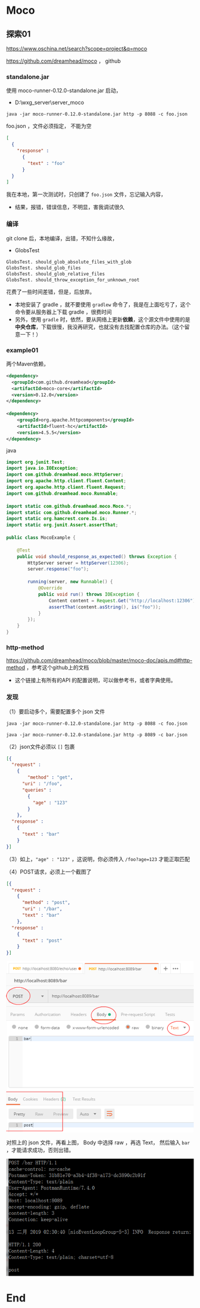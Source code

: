 # Moco



## 探索01

https://www.oschina.net/search?scope=project&q=moco

https://github.com/dreamhead/moco ， github



### standalone.jar

使用 moco-runner-0.12.0-standalone.jar 启动，

- D:\wxg_server\server_moco

```
java -jar moco-runner-0.12.0-standalone.jar http -p 8088 -c foo.json
```

foo.json ，文件必须指定， 不能为空

```json
[
  {
    "response" :
      {
        "text" : "foo"
      }
  }
]
```

我在本地，第一次测试时，只创建了 `foo.json` 文件，忘记输入内容，

- 结果，报错，错误信息，不明显，害我调试很久



### 编译

git clone 后，本地编译，出错，不知什么缘故，

- GlobsTest

```
GlobsTest. should_glob_absolute_files_with_glob
GlobsTest. should_glob_files
GlobsTest. should_glob_relative_files
GlobsTest. should_throw_exception_for_unknown_root
```

花费了一些时间差错，但是，后放弃。

- 本地安装了 gradle ，就不要使用 `gradlew` 命令了，我是在上面吃亏了，这个命令要从服务器上下载 gradle ，很费时间
- 另外，使用 `gradle` 时，依然，要从网络上更新**依赖**，这个源文件中使用的是**中央仓库**，下载很慢，我没再研究，也就没有去找配置仓库的办法。（这个留意一下！）

### example01



两个Maven依赖，

```xml
<dependency>
  <groupId>com.github.dreamhead</groupId>
  <artifactId>moco-core</artifactId>
  <version>0.12.0</version>
</dependency>

<dependency>
	<groupId>org.apache.httpcomponents</groupId>
	<artifactId>fluent-hc</artifactId>
	<version>4.5.5</version>
</dependency>
```

java

```java
import org.junit.Test;
import java.io.IOException;
import com.github.dreamhead.moco.HttpServer;
import org.apache.http.client.fluent.Content;
import org.apache.http.client.fluent.Request;
import com.github.dreamhead.moco.Runnable;

import static com.github.dreamhead.moco.Moco.*;
import static com.github.dreamhead.moco.Runner.*;
import static org.hamcrest.core.Is.is;
import static org.junit.Assert.assertThat;

public class MocoExample {

    @Test
    public void should_response_as_expected() throws Exception {
        HttpServer server = httpServer(12306);
        server.response("foo");

        running(server, new Runnable() {
            @Override
            public void run() throws IOException {
                Content content = Request.Get("http://localhost:12306").execute().returnContent();
                assertThat(content.asString(), is("foo"));
            }
        });
    }
}
```



### http-method

https://github.com/dreamhead/moco/blob/master/moco-doc/apis.md#http-method ，参考这个github上的文档

- 这个链接上有所有的API 的配置说明，可以做参考书，或者字典使用。



### 发现



（1）要启动多个，需要配置多个 json 文件

```
java -jar moco-runner-0.12.0-standalone.jar http -p 8088 -c foo.json
```

```
java -jar moco-runner-0.12.0-standalone.jar http -p 8089 -c bar.json
```

（2）json文件必须以 `[]` 包裹

```json
[{
  "request" :
	{
		"method" : "get",
	  "uri" : "/foo",
	  "queries" : 
		{
		  "age" : "123"
		}
	},
  "response" :
	{
	  "text" : "bar"
	}
}]
```

（3）如上，`"age" : "123"` ，这说明，你必须传入 `/foo?age=123` 才能正取匹配

（4）POST请求，必须上一个截图了

```json
[{
  "request" :
	{
	  "method" : "post",
	  "uri" : "/bar",
	  "text" : "bar"
	},
  "response" :
	{
	  "text" : "post"
	}
}]
```

![](./imgs/129_moco_001.png)

对照上的 json 文件，再看上图， Body 中选择 raw ，再选 Text， 然后输入 `bar` ，才能请求成功，否则出错。

![](./imgs/129_moco_002.png)







# End
